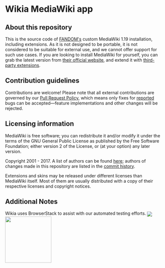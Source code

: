 # Wikia MediaWiki app
## About this repository
This is the source code of [FANDOM's](http://fandom.wikia.com/explore) custom MediaWiki 1.19 installation, including extensions.
As it is not designed to be portable, it is not considered to be suitable for external use, and we cannot offer support for such use cases. If you are looking to install MediaWiki for yourself, you can grab the latest version from [their official website](https://www.mediawiki.org), and extend it with [third-party extensions](https://www.mediawiki.org/wiki/Manual:Extensions).

## Contribution guidelines
Contributions are welcome! Please note that all external contributions are governed by our [Pull Request Policy](http://dev.wikia.com/wiki/Volunteer_Developers/Pull_Request_Policy), which means only fixes for [reported](http://community.wikia.com/wiki/Special:Contact/bug) bugs can be accepted—feature implementations and other changes will be rejected.

## Licensing information
MediaWiki is free software; you can redistribute it and/or modify it under the terms of the GNU General Public License as published by the Free Software Foundation; either version 2 of the License, or (at your option) any later version.

Copyright 2001 - 2017. A list of authors can be found [here](https://phabricator.wikimedia.org//r/p/mediawiki/core;browse/master/CREDITS);
authors of changes made in this repository are listed in the [commit history](https://github.com/Wikia/app/commits/dev).

Extensions and skins may be released under different licenses than MediaWiki itself. Most of them are usually distributed with a copy of their respective licenses and copyright notices.

## Additional Notes
Wikia uses BrowserStack to assist with our automated testing efforts.
<a href="https://www.browserstack.com/automate/public-build/SlY1cjdFL0lvdGEzYjZCNW4wSmRwa3hmaVVNaWIyYUVRUitUUlozSVdpND0tLUc2cUVpSDBGZjZ0cEt6MjZMWGwvZHc9PQ==--1e3c85e699d3e2322f750d80ce097a9fab6ee979"><img valign="middle" src="https://www.browserstack.com/automate/badge.svg?badge_key=SlY1cjdFL0lvdGEzYjZCNW4wSmRwa3hmaVVNaWIyYUVRUitUUlozSVdpND0tLUc2cUVpSDBGZjZ0cEt6MjZMWGwvZHc9PQ==--1e3c85e699d3e2322f750d80ce097a9fab6ee979"></a>  <a href="http://www.browserstack.com"><img valign="middle" width="150" src="https://bstacksupport.zendesk.com/attachments/token/ojYZjNWZsYGIGhzwWlxeeoEPT/?name=browserstack-logo-600x315.png"></a>
